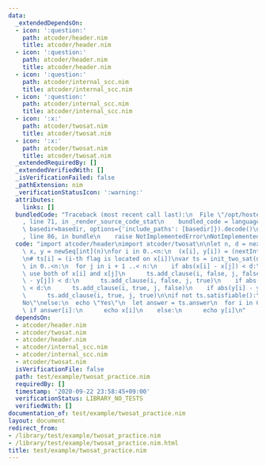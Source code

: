 ```yaml
---
data:
  _extendedDependsOn:
  - icon: ':question:'
    path: atcoder/header.nim
    title: atcoder/header.nim
  - icon: ':question:'
    path: atcoder/header.nim
    title: atcoder/header.nim
  - icon: ':question:'
    path: atcoder/internal_scc.nim
    title: atcoder/internal_scc.nim
  - icon: ':question:'
    path: atcoder/internal_scc.nim
    title: atcoder/internal_scc.nim
  - icon: ':x:'
    path: atcoder/twosat.nim
    title: atcoder/twosat.nim
  - icon: ':x:'
    path: atcoder/twosat.nim
    title: atcoder/twosat.nim
  _extendedRequiredBy: []
  _extendedVerifiedWith: []
  _isVerificationFailed: false
  _pathExtension: nim
  _verificationStatusIcon: ':warning:'
  attributes:
    links: []
  bundledCode: "Traceback (most recent call last):\n  File \"/opt/hostedtoolcache/Python/3.9.6/x64/lib/python3.9/site-packages/onlinejudge_verify/documentation/build.py\"\
    , line 71, in _render_source_code_stat\n    bundled_code = language.bundle(stat.path,\
    \ basedir=basedir, options={'include_paths': [basedir]}).decode()\n  File \"/opt/hostedtoolcache/Python/3.9.6/x64/lib/python3.9/site-packages/onlinejudge_verify/languages/nim.py\"\
    , line 86, in bundle\n    raise NotImplementedError\nNotImplementedError\n"
  code: "import atcoder/header\nimport atcoder/twosat\n\nlet n, d = nextInt()\nvar\
    \ x, y = newSeq[int](n)\nfor i in 0..<n:\n  (x[i], y[i]) = (nextInt(), nextInt())\n\
    \n# ts[i] = (i-th flag is located on x[i])\nvar ts = init_two_sat(n)\n\nfor i\
    \ in 0..<n:\n  for j in i + 1 ..< n:\n    if abs(x[i] - x[j]) < d:\n      # cannot\
    \ use both of x[i] and x[j]\n      ts.add_clause(i, false, j, false)\n    if abs(x[i]\
    \ - y[j]) < d:\n      ts.add_clause(i, false, j, true)\n    if abs(y[i] - x[j])\
    \ < d:\n      ts.add_clause(i, true, j, false)\n    if abs(y[i] - y[j]) < d:\n\
    \      ts.add_clause(i, true, j, true)\n\nif not ts.satisfiable():\n  echo \"\
    No\"\nelse:\n  echo \"Yes\"\n  let answer = ts.answer\n  for i in 0..<n:\n   \
    \ if answer[i]:\n      echo x[i]\n    else:\n      echo y[i]\n"
  dependsOn:
  - atcoder/header.nim
  - atcoder/twosat.nim
  - atcoder/header.nim
  - atcoder/internal_scc.nim
  - atcoder/internal_scc.nim
  - atcoder/twosat.nim
  isVerificationFile: false
  path: test/example/twosat_practice.nim
  requiredBy: []
  timestamp: '2020-09-22 23:58:45+09:00'
  verificationStatus: LIBRARY_NO_TESTS
  verifiedWith: []
documentation_of: test/example/twosat_practice.nim
layout: document
redirect_from:
- /library/test/example/twosat_practice.nim
- /library/test/example/twosat_practice.nim.html
title: test/example/twosat_practice.nim
---
```

